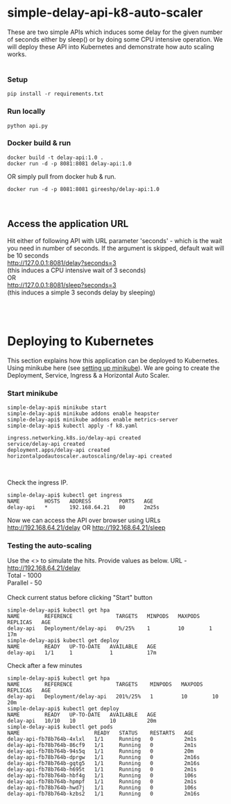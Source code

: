 # simple-delay-api-k8-auto-scaler
These are two simple APIs which induces some delay for the given number of seconds either by sleep() or by doing some CPU intensive operation. We will deploy these API into Kubernetes and demonstrate how auto scaling works.
&nbsp;  
&nbsp;  
### Setup
```
pip install -r requirements.txt
```

### Run locally
```
python api.py
```

### Docker build & run
```
docker build -t delay-api:1.0 .
docker run -d -p 8081:8081 delay-api:1.0
```
OR simply pull from docker hub & run.
```
docker run -d -p 8081:8081 gireeshp/delay-api:1.0
```
&nbsp;  
## Access the application URL
Hit either of following API with URL parameter 'seconds' - which is the wait you need in number of seconds. If the argument is skipped, default wait will be 10 seconds  
http://127.0.0.1:8081/delay?seconds=3  
(this induces a CPU intensive wait of 3 seconds)  
OR  
http://127.0.0.1:8081/sleep?seconds=3  
(this induces a simple 3 seconds delay by sleeping)  

&nbsp;  
&nbsp;  
# Deploying to Kubernetes
This section explains how this application can be deployed to Kubernetes. Using minikube here (see [setting up minikube](https://kubernetes.io/docs/setup/learning-environment/minikube/)). We are going to create the Deployment, Service, Ingress & a Horizontal Auto Scaler.
&nbsp;  

### Start minikube
```
simple-delay-api$ minikube start
simple-delay-api$ minikube addons enable heapster
simple-delay-api$ minikube addons enable metrics-server
simple-delay-api$ kubectl apply -f k8.yaml 

ingress.networking.k8s.io/delay-api created
service/delay-api created
deployment.apps/delay-api created
horizontalpodautoscaler.autoscaling/delay-api created
```
&nbsp;  

Check the ingress IP.
```
simple-delay-api$ kubectl get ingress
NAME        HOSTS   ADDRESS         PORTS   AGE
delay-api   *       192.168.64.21   80      2m25s
```

Now we can access the API over browser using URLs
http://192.168.64.21/delay
OR
http://192.168.64.21/sleep
&nbsp;  
### Testing the auto-scaling

Use the <> to simulate the hits. Provide values as below.
URL - http://192.168.64.21/delay   
Total - 1000   
Parallel - 50   
&nbsp;  
Check current status before clicking "Start" button   
```
simple-delay-api$ kubectl get hpa
NAME        REFERENCE              TARGETS   MINPODS   MAXPODS   REPLICAS   AGE
delay-api   Deployment/delay-api   0%/25%    1         10        1          17m
simple-delay-api$ kubectl get deploy
NAME        READY   UP-TO-DATE   AVAILABLE   AGE
delay-api   1/1     1            1           17m
```

Check after a few minutes
```
simple-delay-api$ kubectl get hpa
NAME        REFERENCE              TARGETS    MINPODS   MAXPODS   REPLICAS   AGE
delay-api   Deployment/delay-api   201%/25%   1         10        10         20m
simple-delay-api$ kubectl get deploy
NAME        READY   UP-TO-DATE   AVAILABLE   AGE
delay-api   10/10   10           10          20m
simple-delay-api$ kubectl get pods
NAME                        READY   STATUS    RESTARTS   AGE
delay-api-fb78b764b-4xlxl   1/1     Running   0          2m1s
delay-api-fb78b764b-86cf9   1/1     Running   0          2m1s
delay-api-fb78b764b-94s5q   1/1     Running   0          20m
delay-api-fb78b764b-dprgw   1/1     Running   0          2m16s
delay-api-fb78b764b-gqtg5   1/1     Running   0          2m16s
delay-api-fb78b764b-h695t   1/1     Running   0          2m1s
delay-api-fb78b764b-hbf4g   1/1     Running   0          106s
delay-api-fb78b764b-hpmpf   1/1     Running   0          2m1s
delay-api-fb78b764b-hwd7j   1/1     Running   0          106s
delay-api-fb78b764b-kzbs2   1/1     Running   0          2m16s
```
